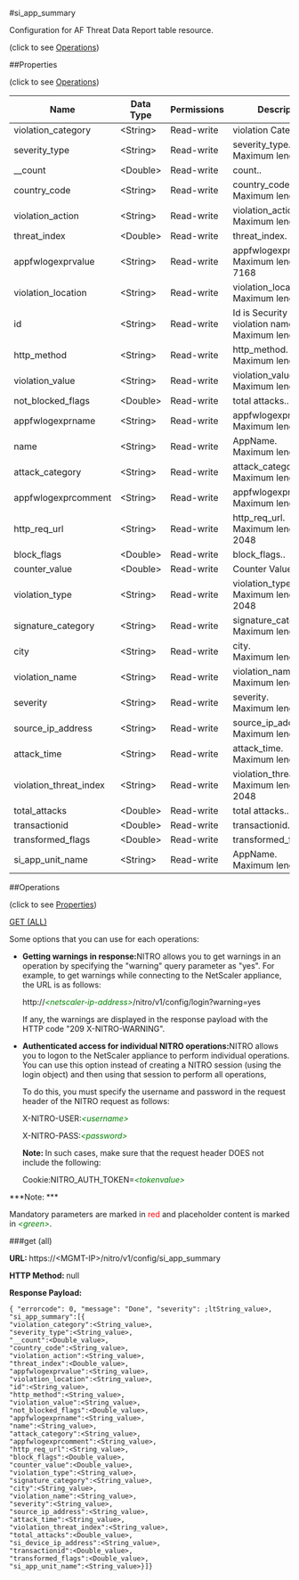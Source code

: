 #si_app_summary



Configuration for AF Threat Data Report table resource.

<span>(click to see [Operations](#operations))</span>



##Properties 

<span>(click to see [Operations](#operations))</span>





<table><thead><tr><th>Name</th><th>Data Type</th><th>Permissions</th><th>Description</th></tr></thead><tbody><tr><td>violation_category</td><td>&lt;String></td><td>Read-write</td><td>violation Category..</td></tr><tr><td>severity_type</td><td>&lt;String></td><td>Read-write</td><td>severity_type.<br>Maximum length = 255</td></tr><tr><td>__count</td><td>&lt;Double></td><td>Read-write</td><td>count..</td></tr><tr><td>country_code</td><td>&lt;String></td><td>Read-write</td><td>country_code.<br>Maximum length = 255</td></tr><tr><td>violation_action</td><td>&lt;String></td><td>Read-write</td><td>violation_action.<br>Maximum length = 255</td></tr><tr><td>threat_index</td><td>&lt;Double></td><td>Read-write</td><td>threat_index.</td></tr><tr><td>appfwlogexprvalue</td><td>&lt;String></td><td>Read-write</td><td>appfwlogexprvalue.<br>Maximum length = 7168</td></tr><tr><td>violation_location</td><td>&lt;String></td><td>Read-write</td><td>violation_location.<br>Maximum length = 255</td></tr><tr><td>id</td><td>&lt;String></td><td>Read-write</td><td>Id is Security check violation name.<br>Maximum length = 255</td></tr><tr><td>http_method</td><td>&lt;String></td><td>Read-write</td><td>http_method.<br>Maximum length = 50</td></tr><tr><td>violation_value</td><td>&lt;String></td><td>Read-write</td><td>violation_value.<br>Maximum length = 255</td></tr><tr><td>not_blocked_flags</td><td>&lt;Double></td><td>Read-write</td><td>total attacks..</td></tr><tr><td>appfwlogexprname</td><td>&lt;String></td><td>Read-write</td><td>appfwlogexprname.<br>Maximum length = 512</td></tr><tr><td>name</td><td>&lt;String></td><td>Read-write</td><td>AppName.<br>Maximum length = 255</td></tr><tr><td>attack_category</td><td>&lt;String></td><td>Read-write</td><td>attack_category.<br>Maximum length = 255</td></tr><tr><td>appfwlogexprcomment</td><td>&lt;String></td><td>Read-write</td><td>appfwlogexprcomment.<br>Maximum length = 128</td></tr><tr><td>http_req_url</td><td>&lt;String></td><td>Read-write</td><td>http_req_url.<br>Maximum length = 2048</td></tr><tr><td>block_flags</td><td>&lt;Double></td><td>Read-write</td><td>block_flags..</td></tr><tr><td>counter_value</td><td>&lt;Double></td><td>Read-write</td><td>Counter Value.</td></tr><tr><td>violation_type</td><td>&lt;String></td><td>Read-write</td><td>violation_type.<br>Maximum length = 2048</td></tr><tr><td>signature_category</td><td>&lt;String></td><td>Read-write</td><td>signature_category.<br>Maximum length = 255</td></tr><tr><td>city</td><td>&lt;String></td><td>Read-write</td><td>city.<br>Maximum length = 255</td></tr><tr><td>violation_name</td><td>&lt;String></td><td>Read-write</td><td>violation_name.<br>Maximum length = 255</td></tr><tr><td>severity</td><td>&lt;String></td><td>Read-write</td><td>severity.<br>Maximum length = 255</td></tr><tr><td>source_ip_address</td><td>&lt;String></td><td>Read-write</td><td>source_ip_address.<br>Maximum length = 255</td></tr><tr><td>attack_time</td><td>&lt;String></td><td>Read-write</td><td>attack_time.<br>Maximum length = 255</td></tr><tr><td>violation_threat_index</td><td>&lt;String></td><td>Read-write</td><td>violation_threat_index.<br>Maximum length = 2048</td></tr><tr><td>total_attacks</td><td>&lt;Double></td><td>Read-write</td><td>total attacks..</td></tr><tr><td>transactionid</td><td>&lt;Double></td><td>Read-write</td><td>transactionid.</td></tr><tr><td>transformed_flags</td><td>&lt;Double></td><td>Read-write</td><td>transformed_flags..</td></tr><tr><td>si_app_unit_name</td><td>&lt;String></td><td>Read-write</td><td>AppName.<br>Maximum length = 255</td></tr></tbody></table>

##Operations 

<span>(click to see [Properties](#properties))</span>





[GET (ALL)](#get-all)





Some options that you can use for each operations:

<ul><li><p><b>Getting warnings in response:</b>NITRO allows you to get warnings in an operation by specifying the "warning" query parameter as "yes". For example, to get warnings while connecting to the NetScaler appliance, the URL is as follows:</p><p>http://<span style="color:green;font-style:italic;">&lt;netscaler-ip-address&gt;</span>/nitro/v1/config/login?warning=yes</p><p>If any, the warnings are displayed in the response payload with the HTTP code "209 X-NITRO-WARNING".</p></li><li><p><b>Authenticated access for individual NITRO operations:</b>NITRO allows you to logon to the NetScaler appliance to perform individual operations. You can use this option instead of creating a NITRO session (using the login object) and then using that session to perform all operations,</p><p>To do this, you must specify the username and password in the request header of the NITRO request as follows:</p><p>X-NITRO-USER:<span style="color:green;font-style:italic;">&lt;username&gt;</span></p><p>X-NITRO-PASS:<span style="color:green;font-style:italic;">&lt;password&gt;</span></p><p><b>Note: </b>In such cases, make sure that the request header DOES not include the following:</p><p>Cookie:NITRO_AUTH_TOKEN=<span style="color:green;font-style:italic;">&lt;tokenvalue&gt;</span></p></li></ul>







***Note: *** 

Mandatory parameters are marked in <span style="color:#FF0000;">red</span> and placeholder content is marked in <span style="color:green;font-style:italic">&lt;green&gt;</span>.



###get (all)







<b>URL: </b>https://&lt;MGMT-IP&gt;/nitro/v1/config/si_app_summary

<b>HTTP Method: </b>null

<b>Response Payload: </b>
```
{ "errorcode": 0, "message": "Done", "severity": ;ltString_value>, "si_app_summary":[{
"violation_category":<String_value>,
"severity_type":<String_value>,
"__count":<Double_value>,
"country_code":<String_value>,
"violation_action":<String_value>,
"threat_index":<Double_value>,
"appfwlogexprvalue":<String_value>,
"violation_location":<String_value>,
"id":<String_value>,
"http_method":<String_value>,
"violation_value":<String_value>,
"not_blocked_flags":<Double_value>,
"appfwlogexprname":<String_value>,
"name":<String_value>,
"attack_category":<String_value>,
"appfwlogexprcomment":<String_value>,
"http_req_url":<String_value>,
"block_flags":<Double_value>,
"counter_value":<Double_value>,
"violation_type":<String_value>,
"signature_category":<String_value>,
"city":<String_value>,
"violation_name":<String_value>,
"severity":<String_value>,
"source_ip_address":<String_value>,
"attack_time":<String_value>,
"violation_threat_index":<String_value>,
"total_attacks":<Double_value>,
"si_device_ip_address":<String_value>,
"transactionid":<Double_value>,
"transformed_flags":<Double_value>,
"si_app_unit_name":<String_value>}]}
```







